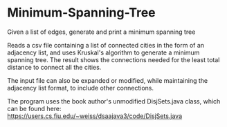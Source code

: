 # Minimum-Spanning-Tree
Given a list of edges, generate and print a minimum spanning tree

Reads a csv file containing a list of connected cities in the form of an adjacency list, and uses Kruskal's algorithm to generate a minimum spanning tree.  The result shows the connections needed for the least total distance to connect all the cities.

The input file can also be expanded or modified, while maintaining the adjacency list format, to include other connections.

The program uses the book author's unmodified DisjSets.java class, which can be found here:
https://users.cs.fiu.edu/~weiss/dsaajava3/code/DisjSets.java
